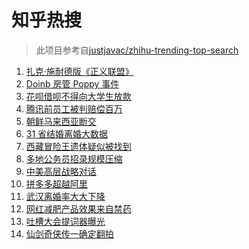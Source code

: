 # 知乎热搜

> 此项目参考自[justjavac/zhihu-trending-top-search](https://github.com/justjavac/zhihu-trending-top-search/blob/main/utils.ts)

<!-- BEGIN -->
  <!-- 最后更新时间:Fri Mar 19 2021 04:12:22 GMT+0000 (Coordinated Universal Time) -->
  1. [扎克·施耐德版《正义联盟》](https://www.zhihu.com/search?q=正义联盟)
1. [Doinb 房管 Poppy 事件](https://www.zhihu.com/search?q=doinb)
1. [花呗借呗不得向大学生放款](https://www.zhihu.com/search?q=花呗)
1. [腾讯前员工被判赔偿百万](https://www.zhihu.com/search?q=竞业协议)
1. [朝鲜马来西亚断交](https://www.zhihu.com/search?q=朝鲜马来西亚)
1. [31 省结婚离婚大数据](https://www.zhihu.com/search?q=结婚率)
1. [西藏冒险王遗体疑似被找到](https://www.zhihu.com/search?q=西藏冒险王)
1. [多地公务员招录规模压缩](https://www.zhihu.com/search?q=公务员)
1. [中美高层战略对话](https://www.zhihu.com/search?q=中美对话)
1. [拼多多超越阿里](https://www.zhihu.com/search?q=拼多多超阿里)
1. [武汉离婚率大大下降](https://www.zhihu.com/search?q=离婚冷静期)
1. [网红减肥产品效果来自禁药](https://www.zhihu.com/search?q=减肥药)
1. [吐槽大会提词器曝光](https://www.zhihu.com/search?q=吐槽大会)
1. [仙剑奇侠传一确定翻拍](https://www.zhihu.com/search?q=仙剑一翻拍)
  <!-- END -->